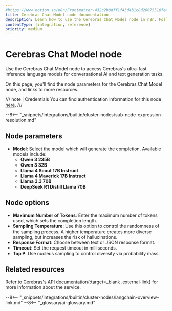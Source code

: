 ```yaml
---
#https://www.notion.so/n8n/Frontmatter-432c2b8dff1f43d4b1c8d20075510fe4
title: Cerebras Chat Model node documentation
description: Learn how to use the Cerebras Chat Model node in n8n. Follow technical documentation to integrate Cerebras Chat Model node into your workflows.
contentType: [integration, reference]
priority: medium
---
```


# Cerebras Chat Model node

Use the Cerebras Chat Model node to access Cerebras's ultra-fast inference language models for conversational AI and text generation tasks.

On this page, you'll find the node parameters for the Cerebras Chat Model node, and links to more resources.

/// note | Credentials
You can find authentication information for this node [here](/integrations/builtin/credentials/cerebras.md).
///

--8<-- "_snippets/integrations/builtin/cluster-nodes/sub-node-expression-resolution.md"

## Node parameters

* **Model**: Select the model which will generate the completion. Available models include:
  - **Qwen 3 235B**
  - **Qwen 3 32B**
  - **Llama 4 Scout 17B Instruct**
  - **Llama 4 Maverick 17B Instruct**
  - **Llama 3.3 70B**
  - **DeepSeek R1 Distill Llama 70B**

## Node options

* **Maximum Number of Tokens**: Enter the maximum number of tokens used, which sets the completion length.
* **Sampling Temperature**: Use this option to control the randomness of the sampling process. A higher temperature creates more diverse sampling, but increases the risk of hallucinations.
* **Response Format**: Choose between text or JSON response format.
* **Timeout**: Set the request timeout in milliseconds.
* **Top P**: Use nucleus sampling to control diversity via probability mass.

## Related resources

Refer to [Cerebras's API documentation](https://inference-docs.cerebras.ai/introduction){:target=_blank .external-link} for more information about the service.

--8<-- "_snippets/integrations/builtin/cluster-nodes/langchain-overview-link.md"
--8<-- "_glossary/ai-glossary.md"